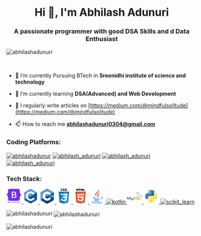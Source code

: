 <h1 align="center">Hi 👋, I'm Abhilash Adunuri</h1>
<h3 align="center">A passionate programmer with good DSA Skills and d Data Enthusiast</h3>

<p align="left"> <img src="https://komarev.com/ghpvc/?username=abhilashadunuri&label=Profile%20views&color=0e75b6&style=flat" alt="abhilashadunuri" /> </p>

<p align="left"> <a href="https://twitter.com/" target="blank"><img src="https://img.shields.io/twitter/follow/?logo=twitter&style=for-the-badge" alt="" /></a> </p>

- 🔭 I’m currently Pursuing BTech in **Sreenidhi institute of science and technology**

- 🌱 I’m currently learning **DSA(Advanced) and Web Development**

- 📝 I regularly write articles on [https://medium.com/@mindfulsolitude](https://medium.com/@mindfulsolitude)

- 📫 How to reach me **abhilashadunuri0304@gmail.com**

<h3 align="left">Coding Platforms:</h3>
<p align="left">
<a href="https://www.codechef.com/users/abhilashadunur" target="blank"><img align="center" src="https://cdn.jsdelivr.net/npm/simple-icons@3.1.0/icons/codechef.svg" alt="abhilashadunur" height="30" width="40" /></a>
<a href="https://www.hackerrank.com/abhilash_adunuri" target="blank"><img align="center" src="https://raw.githubusercontent.com/rahuldkjain/github-profile-readme-generator/master/src/images/icons/Social/hackerrank.svg" alt="abhilash_adunuri" height="30" width="40" /></a>
<a href="https://codeforces.com/profile/abhilash_adunuri" target="blank"><img align="center" src="https://raw.githubusercontent.com/rahuldkjain/github-profile-readme-generator/master/src/images/icons/Social/codeforces.svg" alt="abhilash_adunuri" height="30" width="40" /></a>
<a href="https://www.leetcode.com/abhilash_adunuri" target="blank"><img align="center" src="https://raw.githubusercontent.com/rahuldkjain/github-profile-readme-generator/master/src/images/icons/Social/leet-code.svg" alt="abhilash_adunuri" height="30" width="40" /></a>
</p>

<h3 align="left">Tech Stack:</h3>
<p align="left"> <a href="https://getbootstrap.com" target="_blank" rel="noreferrer"> <img src="https://raw.githubusercontent.com/devicons/devicon/master/icons/bootstrap/bootstrap-plain-wordmark.svg" alt="bootstrap" width="40" height="40"/> </a> <a href="https://www.cprogramming.com/" target="_blank" rel="noreferrer"> <img src="https://raw.githubusercontent.com/devicons/devicon/master/icons/c/c-original.svg" alt="c" width="40" height="40"/> </a> <a href="https://www.w3schools.com/cpp/" target="_blank" rel="noreferrer"> <img src="https://raw.githubusercontent.com/devicons/devicon/master/icons/cplusplus/cplusplus-original.svg" alt="cplusplus" width="40" height="40"/> </a> <a href="https://www.w3schools.com/css/" target="_blank" rel="noreferrer"> <img src="https://raw.githubusercontent.com/devicons/devicon/master/icons/css3/css3-original-wordmark.svg" alt="css3" width="40" height="40"/> </a> <a href="https://www.w3.org/html/" target="_blank" rel="noreferrer"> <img src="https://raw.githubusercontent.com/devicons/devicon/master/icons/html5/html5-original-wordmark.svg" alt="html5" width="40" height="40"/> </a> <a href="https://www.java.com" target="_blank" rel="noreferrer"> <img src="https://raw.githubusercontent.com/devicons/devicon/master/icons/java/java-original.svg" alt="java" width="40" height="40"/> </a> <a href="https://kotlinlang.org" target="_blank" rel="noreferrer"> <img src="https://www.vectorlogo.zone/logos/kotlinlang/kotlinlang-icon.svg" alt="kotlin" width="40" height="40"/> </a> <a href="https://www.mysql.com/" target="_blank" rel="noreferrer"> <img src="https://raw.githubusercontent.com/devicons/devicon/master/icons/mysql/mysql-original-wordmark.svg" alt="mysql" width="40" height="40"/> </a> <a href="https://www.python.org" target="_blank" rel="noreferrer"> <img src="https://raw.githubusercontent.com/devicons/devicon/master/icons/python/python-original.svg" alt="python" width="40" height="40"/> </a> <a href="https://scikit-learn.org/" target="_blank" rel="noreferrer"> <img src="https://upload.wikimedia.org/wikipedia/commons/0/05/Scikit_learn_logo_small.svg" alt="scikit_learn" width="40" height="40"/> </a> </p>

<p><img align="left" src="https://github-readme-stats.vercel.app/api/top-langs?username=abhilashadunuri&show_icons=true&locale=en&layout=compact" alt="abhilashadunuri" /></p>

<p>&nbsp;<img align="center" src="https://github-readme-stats.vercel.app/api?username=abhilashadunuri&show_icons=true&locale=en" alt="abhilashadunuri" /></p>

<p><img align="center" src="https://github-readme-streak-stats.herokuapp.com/?user=abhilashadunuri&" alt="abhilashadunuri" /></p>
